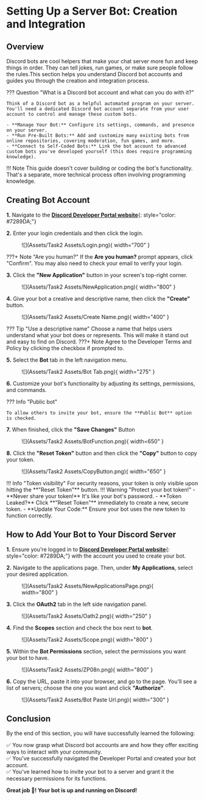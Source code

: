 # **Setting Up a Server Bot: Creation and Integration**

## Overview
Discord bots are cool helpers that make your chat server more fun and keep things in order. They can tell jokes, run games, or make sure people follow the rules.This section helps you understand Discord bot accounts and guides you through the creation and integration process.

??? Question "What is a Discord bot account and what can you do with it?"

    Think of a Discord bot as a helpful automated program on your server. You'll need a dedicated Discord bot account separate from your user account to control and manage these custom bots.

    - **Manage Your Bot:** Configure its settings, commands, and presence on your server.
    - **Run Pre-Built Bots:** Add and customize many existing bots from online repositories, covering moderation, fun games, and more.
    - **Connect to Self-Coded Bots:** Link the bot account to advanced custom bots you've developed yourself (this does require programming knowledge).


!!! Note
    This guide doesn't cover building or coding the bot's functionality. That's a separate, more technical process often involving programming knowledge.



## Creating Bot Account

**1.** Navigate to the [**Discord Developer Portal website**](https://discord.com/developers/applications){: style="color: #7289DA;"}   

**2.** Enter your login credentials and then click the login.

<figure markdown="span">
  ![](Assets/Task2 Assets/Login.png){ width="700" }
</figure>

???+ Note "Are you human?"
    If the **Are you human?** prompt appears, click "Confirm". You may also need to check your email to verify your login.

**3.** Click the **"New Application"** button in your screen's top-right corner.

<figure markdown="span">
  ![](Assets/Task2 Assets/NewApplication.png){ width="800" }
</figure>

**4.** Give your bot a creative and descriptive name, then click the **"Create"** button.

<figure markdown="span">
  ![](Assets/Task2 Assets/Create Name.png){ width="400" }
</figure>

??? Tip "Use a descriptive name"
    Choose a name that helps users understand what your bot does or represents. This will make it stand out and easy to find on Discord.
???+ Note
    Agree to the Developer Terms and Policy by clicking the checkbox if prompted to.

**5.** Select the **Bot** tab in the left navigation menu.

<figure markdown="span">
  ![](Assets/Task2 Assets/Bot Tab.png){ width="275" }
</figure>

**6.** Customize your bot's functionality by adjusting its settings, permissions, and commands.



??? Info "Public bot"

    To allow others to invite your bot, ensure the **Public Bot** option is checked.

**7.** When finished, click the **"Save Changes"** Button

<figure markdown="span">
  ![](Assets/Task2 Assets/BotFunction.png){ width=650" }
</figure>

**8.** Click the **"Reset Token"** button and then click the **"Copy"** button to copy your token.

<figure markdown="span">
  ![](Assets/Task2 Assets/CopyButton.png){ width="650" }
</figure>
!!! Info "Token visibility"
    For security reasons, your token is only visible upon hitting the **"Reset Token"** button.
!!! Warning "Protect your bot token!"
    - **Never share your token!** It's like your bot's password.
    - **Token Leaked?** Click **"Reset Token"**  immediately to create a new, secure token.
    - **Update Your Code:** Ensure your bot uses the new token to function correctly.

<!-- ✅ Success! You've created a bot account. You can now log in using your token." -->



## How to Add Your Bot to Your Discord Server

<!-- Adding a bot lets its code run on your Discord server. First, you'll invite the bot to your server. Then, you'll grant it specific permissions – these control what the bot can do, such as reading messages, sending messages, or managing roles. Once added, the bot will become active and be able to interact with your server members. -->

**1.** Ensure you're logged in to [**Discord Developer Portal website**](https://discord.com/developers/applications){: style="color: #7289DA;"}  with the account you used to create your bot.  

**2.** Navigate to the applications page. Then, under **My Applications**, select your desired application.  

<figure markdown="span">
  ![](Assets/Task2 Assets/NewApplicationsPage.png){ width="800" }
</figure>

**3.** Click the **OAuth2** tab in the left side navigation panel.  

<figure markdown="span">
  ![](Assets/Task2 Assets/Oath2.png){ width="250" }
</figure>

**4.** Find the **Scopes** section and check the box next to **bot**.  

<figure markdown="span">
  ![](Assets/Task2 Assets/Scope.png){ width="800" }
</figure>

**5.** Within the **Bot Permissions** section, select the permissions you want your bot to have.

<figure markdown="span">
  ![](Assets/Task2 Assets/ZP08n.png){ width="800" }
</figure>

<!-- **Note:** Your changes will be saved automatically. -->

**6.** Copy the URL, paste it into your browser, and go to the page. You'll see a list of servers; choose the one you want and click **"Authorize"**.


<figure markdown="span">
  ![](Assets/Task2 Assets/Bot Paste Url.png){ width="300" }
</figure>

<!-- ✅ Success! Welcome aboard! Your bot is now on the server. 🤖 Get ready to see it in action!" -->

## Conclusion

By the end of this section, you will have successfully learned the following:

✅ You now grasp what Discord bot accounts are and how they offer exciting ways to interact with your community.  
✅ You've successfully navigated the Developer Portal and created your bot account.  
✅ You've learned how to invite your bot to a server and grant it the necessary permissions for its functions.

**Great job 🤗! Your bot is up and running on Discord!**